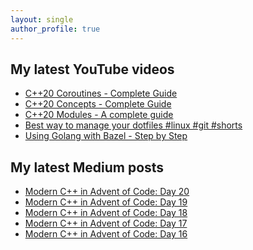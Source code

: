 ```yaml
---
layout: single
author_profile: true
---
```


## My latest YouTube videos

<!--START_SECTION:youtube-->
* [C++20 Coroutines - Complete Guide](https://www.youtube.com/watch?v=w-dmOHhBX9o)
* [C++20 Concepts  - Complete Guide](https://www.youtube.com/watch?v=1So7onMFxJM)
* [C++20 Modules - A complete guide](https://www.youtube.com/watch?v=WRCwciJ5MTE)
* [Best way to manage your dotfiles #linux #git #shorts](https://www.youtube.com/watch?v=LHrB4TcU1JM)
* [Using Golang with Bazel - Step by Step](https://www.youtube.com/watch?v=mXLrk0ipwz4)
<!--END_SECTION:youtube-->

## My latest Medium posts

<!--START_SECTION:medium-->
* [Modern C++ in Advent of Code: Day 20](https://medium.com/@simontoth/modern-c-in-advent-of-code-day-20-7a4dd197c7fb?source=rss-1e1de1006a93------2)
* [Modern C++ in Advent of Code: Day 19](https://medium.com/@simontoth/modern-c-in-advent-of-code-day-19-b3e1130094ba?source=rss-1e1de1006a93------2)
* [Modern C++ in Advent of Code: Day 18](https://medium.com/@simontoth/modern-c-in-advent-of-code-day-18-33967a4a2c82?source=rss-1e1de1006a93------2)
* [Modern C++ in Advent of Code: Day 17](https://medium.com/@simontoth/modern-c-in-advent-of-code-day-17-24fc1414e185?source=rss-1e1de1006a93------2)
* [Modern C++ in Advent of Code: Day 16](https://medium.com/@simontoth/modern-c-in-advent-of-code-day-16-29378db1fe34?source=rss-1e1de1006a93------2)
<!--END_SECTION:medium-->